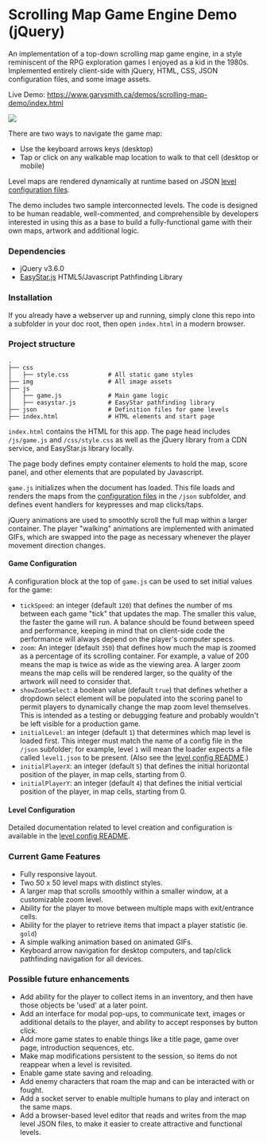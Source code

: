 # Scrolling Map Game Engine Demo (jQuery)

An implementation of a top-down scrolling map game engine, in a style reminiscent of the RPG exploration games I enjoyed as a kid in the 1980s. Implemented entirely client-side with jQuery, HTML, CSS, JSON configuration files, and some image assets. 

Live Demo: <a href="https://www.garysmith.ca/demos/scrolling-map-demo/index.html" target="_blank">https://www.garysmith.ca/demos/scrolling-map-demo/index.html</a>

<a href="https://www.garysmith.ca/demos/scrolling-map-demo/" target="_blank"><img src="https://garysmith.ca/demos/demo-scroll-map-screen-screengrabs.png" /></a>

There are two ways to navigate the game map: 

 - Use the keyboard arrows keys (desktop)
 - Tap or click on any walkable map location to walk to that cell (desktop or mobile)

Level maps are rendered dynamically at runtime based on JSON [level configuration files](https://github.com/garyesmith/scrolling-map-game-engine-demo/tree/master/json). 

The demo includes two sample interconnected levels. The code is designed to be human readable, well-commented, and comprehensible by developers interested in using this as a base to build a fully-functional game with their own maps, artwork and additional logic.


### Dependencies

- jQuery v3.6.0 
- [EasyStar.js](https://github.com/prettymuchbryce/easystarjs) HTML5/Javascript Pathfinding Library


### Installation

If you already have a webserver up and running, simply clone this repo into a subfolder in your doc root, then open `index.html` in a modern browser.


### Project structure

```
.
├── css
│   ├── style.css           # All static game styles
├── img                     # All image assets
├── js                     
│   ├── game.js             # Main game logic
│   ├── easystar.js         # EasyStar pathfinding library
├── json                    # Definition files for game levels
├── index.html              # HTML elements and start page
```

`index.html` contains the HTML for this app. The page head includes `/js/game.js` and `/css/style.css` as well as the jQuery library from a CDN service, and EasyStar.js library locally. 

The page body defines empty container elements to hold the map, score panel, and other elements that are populated by Javascript. 

`game.js` initializes when the document has loaded. This file loads and renders the maps from the [configuration files](https://github.com/garyesmith/scrolling-map-game-engine-demo/tree/master/json) in the `/json` subfolder, and defines event handlers for keypresses and map clicks/taps. 

jQuery animations are used to smoothly scroll the full map within a larger container. The player "walking" animations are implemented with animated GIFs, which are swapped into the page as necessary whenever the player movement direction changes.


#### Game Configuration

A configuration block at the top of `game.js` can be used to set initial values for the game:
- `tickSpeed`: an integer (default `120`) that defines the number of ms between each game "tick" that updates the map. The smaller this value, the faster the game will run. A balance should be found between speed and performance, keeping in mind that on client-side code the performance will always depend on the player's computer specs.
- `zoom`: An integer (default `350`) that defines how much the map is zoomed as a percentage of its scrolling container. For example, a value of 200 means the map is twice as wide as the viewing area. A larger zoom means the map cells will be rendered larger, so the quality of the artwork will need to consider that.
- `showZoomSelect`: a boolean value (default `true`) that defines whether a dropdown select element will be populated into the scoring panel to permit players to dynamically change the map zoom level themselves. This is intended as a testing or debugging feature and probably wouldn't be left visible for a production game.
- `initialLevel`: an integer (default `1`) that determines which map level is loaded first. This integer must match the name of a config file in the `/json` subfolder; for example, level `1` will mean the loader expects a file called `level1.json` to be present. (Also see the [level config README](https://github.com/garyesmith/scrolling-map-game-engine-demo/tree/master/json).) 
- `initialPlayerX`: an integer (default `5`) that defines the initial horizontal position of the player, in map cells, starting from 0.
- `initialPlayerY`: an integer (default `4`) that defines the initial verticial position of the player, in map cells, starting from 0.


#### Level Configuration

Detailed documentation related to level creation and configuration is available in the [level config README](https://github.com/garyesmith/scrolling-map-game-engine-demo/tree/master/json).


### Current Game Features
- Fully responsive layout.
- Two 50 x 50 level maps with distinct styles.
- A larger map that scrolls smoothly within a smaller window, at a customizable zoom level.
- Ability for the player to move between multiple maps with exit/entrance cells.
- Ability for the player to retrieve items that impact a player statistic (ie. `gold`)
- A simple walking animation based on animated GIFs.
- Keyboard arrow navigation for desktop computers, and tap/click pathfinding navigation for all devices.

### Possible future enhancements
- Add ability for the player to collect items in an inventory, and then have those objects be 'used' at a later point.
- Add an interface for modal pop-ups, to communicate text, images or additional details to the player, and ability to accept responses by button click.
- Add more game states to enable things like a title page, game over page, introduction sequences, etc.
- Make map modifications persistent to the session, so items do not reappear when a level is revisited.
- Enable game state saving and reloading.
- Add enemy characters that roam the map and can be interacted with or fought.
- Add a socket server to enable multiple humans to play and interact on the same maps.
- Add a browser-based level editor that reads and writes from the map level JSON files, to make it easier to create attractive and functional levels.
